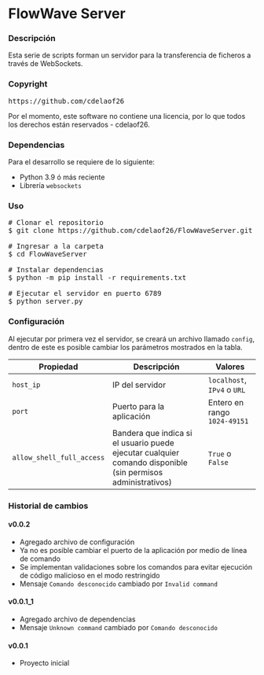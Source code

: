 # FlowWave Server

### Descripción
Esta serie de scripts forman un servidor para la transferencia de 
ficheros a través de WebSockets.


### Copyright
<pre>
https://github.com/cdelaof26
</pre>

Por el momento, este software no contiene una licencia, por
lo que todos los derechos están reservados - cdelaof26.


### Dependencias
Para el desarrollo se requiere de lo siguiente:
- Python 3.9 ó más reciente
- Librería `websockets`


### Uso
<pre>
# Clonar el repositorio
$ git clone https://github.com/cdelaof26/FlowWaveServer.git

# Ingresar a la carpeta
$ cd FlowWaveServer

# Instalar dependencias
$ python -m pip install -r requirements.txt 

# Ejecutar el servidor en puerto 6789
$ python server.py
</pre>


### Configuración
Al ejecutar por primera vez el servidor, se creará un archivo llamado `config`,
dentro de este es posible cambiar los parámetros mostrados en la tabla.

| Propiedad                 | Descripción                                                                                                 | Valores                      |
|---------------------------|-------------------------------------------------------------------------------------------------------------|------------------------------|
| `host_ip`                 | IP del servidor                                                                                             | `localhost`, `IPv4` o `URL`  |
| `port`                    | Puerto para la aplicación                                                                                   | Entero en rango `1024-49151` |
| `allow_shell_full_access` | Bandera que indica si el usuario puede ejecutar cualquier comando disponible (sin permisos administrativos) | `True` o `False`             |


### Historial de cambios

#### v0.0.2
- Agregado archivo de configuración
- Ya no es posible cambiar el puerto de la aplicación por medio de línea de comando
- Se implementan validaciones sobre los comandos para evitar ejecución de código 
  malicioso en el modo restringido
- Mensaje `Comando desconocido` cambiado por `Invalid command`

#### v0.0.1_1
- Agregado archivo de dependencias
- Mensaje `Unknown command` cambiado por `Comando desconocido`

#### v0.0.1
- Proyecto inicial
